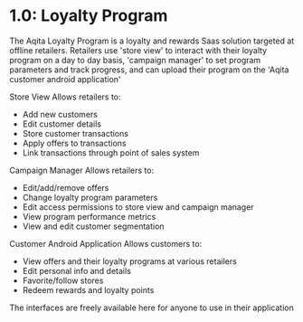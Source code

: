 # 1.0: Loyalty Program

The Aqita Loyalty Program is a loyalty and rewards Saas solution targeted at offline retailers.
Retailers use 'store view' to interact with their loyalty program on a day to day basis, 'campaign manager' to set program parameters and track progress, and can upload their program on the 'Aqita customer android application'

Store View
Allows retailers to:
- Add new customers
- Edit customer details
- Store customer transactions
- Apply offers to transactions
- Link transactions through point of sales system

Campaign Manager
Allows retailers to: 
- Edit/add/remove offers 
- Change loyalty program parameters
- Edit access permissions to store view and campaign manager
- View program performance metrics
- View and edit customer segmentation

Customer Android Application
Allows customers to:
- View offers and their loyalty programs at various retailers 
- Edit personal info and details
- Favorite/follow stores
- Redeem rewards and loyalty points

The interfaces are freely available here for anyone to use in their application


